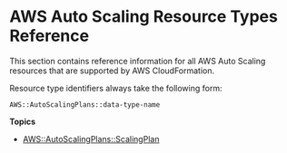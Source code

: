 # AWS Auto Scaling Resource Types Reference<a name="cfn-reference-autoscaling"></a>

This section contains reference information for all AWS Auto Scaling resources that are supported by AWS CloudFormation\.

Resource type identifiers always take the following form:

```
AWS::AutoScalingPlans::data-type-name
```

**Topics**
+ [AWS::AutoScalingPlans::ScalingPlan](aws-resource-autoscalingplans-scalingplan.md)